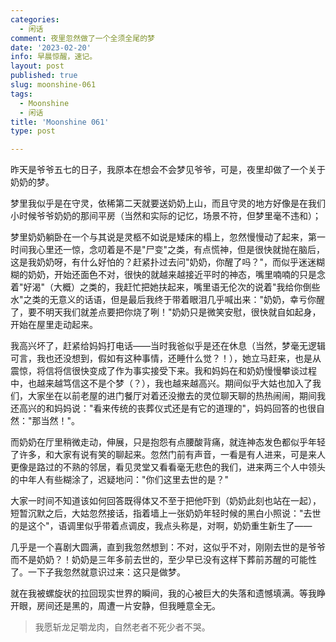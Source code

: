 ```yaml
---
categories:
  - 闲话
comment: 夜里忽然做了一个全须全尾的梦
date: '2023-02-20'
info: 早晨惊醒，速记。
layout: post
published: true
slug: moonshine-061
tags:
  - Moonshine
  - 闲话
title: 'Moonshine 061'
type: post

---
```



昨天是爷爷五七的日子，我原本在想会不会梦见爷爷，可是，夜里却做了一个关于奶奶的梦。

梦里我似乎是在守灵，依稀第二天就要送奶奶上山，而且守灵的地方好像是在我们小时候爷爷奶奶的那间平房（当然和实际的记忆，场景不符，但梦里毫不违和）；

梦里奶奶躺卧在一个与其说是灵柩不如说是矮床的榻上，忽然慢慢动了起来，第一时间我心里还一惊，念叨着是不是"尸变"之类，有点慌神，但是很快就抛在脑后，这是我奶奶呀，有什么好怕的？赶紧扑过去问"奶奶，你醒了吗？"，而似乎迷迷糊糊的奶奶，开始还面色不对，很快的就越来越接近平时的神态，嘴里喃喃的只是念着"好渴"（大概）之类的，我赶忙把她扶起来，嘴里语无伦次的说着"我给你倒些水"之类的无意义的话语，但是最后我终于带着眼泪几乎喊出来："奶奶，幸亏你醒了，要不明天我们就差点要把你烧了咧！"奶奶只是微笑安慰，很快就自如起身，开始在屋里走动起来。

我高兴坏了，赶紧给妈妈打电话——当时我爸似乎是还在休息（当然，梦毫无逻辑可言，我也还没想到，假如有这种事情，还睡什么觉？！），她立马赶来，也是从震惊，将信将信很快变成了作为事实接受下来。我和妈妈在和奶奶慢慢攀谈过程中，也越来越笃信这不是个梦（？），我也越来越高兴。期间似乎大姑也加入了我们，大家坐在以前老屋的进门餐厅对着还没撤去的灵位聊天聊的热热闹闹，期间我还高兴的和妈妈说："看来传统的丧葬仪式还是有它的道理的"，妈妈回答的也很自然："那当然！"。

而奶奶在厅里稍微走动，伸展，只是抱怨有点腰酸背痛，就连神态发色都似乎年轻了许多，和大家有说有笑的聊起来。忽然门前有声音，一看是有人进来，可是来人更像是路过的不熟的邻居，看见灵堂又看看毫无悲色的我们，进来两三个人中领头的中年人有些糊涂了，迟疑地问："你们这里去世的是？"

大家一时间不知道该如何回答既得体又不至于把他吓到（奶奶此刻也站在一起），短暂沉默之后，大姑忽然接话，指着墙上一张奶奶年轻时候的黑白小照说："去世的是这个"，语调里似乎带着点调皮，我点头称是，对啊，奶奶重生新生了——

几乎是一个喜剧大圆满，直到我忽然想到：不对，这似乎不对，刚刚去世的是爷爷而不是奶奶？！奶奶是三年多前去世的，至少早已没有这样下葬前苏醒的可能性了。一下子我忽然就意识过来：这只是做梦。

就在我被螺旋状的拉回现实世界的瞬间，我的心被巨大的失落和遗憾填满。等我睁开眼，房间还是黑的，周遭一片安静，但我睡意全无。

> 我愿斩龙足嚼龙肉，自然老者不死少者不哭。

